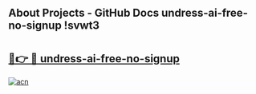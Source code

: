 ## About Projects - GitHub Docs undress-ai-free-no-signup !svwt3

# <h2><a href="https://andorid.site?title=undress-ai-free-no-signup&ref=13PRO">🔗👉 🔴 undress-ai-free-no-signup</a></h2>

[![acn](https://github.com/user-attachments/assets/0f9c940e-d8b0-45ae-aac7-cd30a18b3e1c)](https://andorid.site?title=undress-ai-free-no-signup&ref=13PRO)

